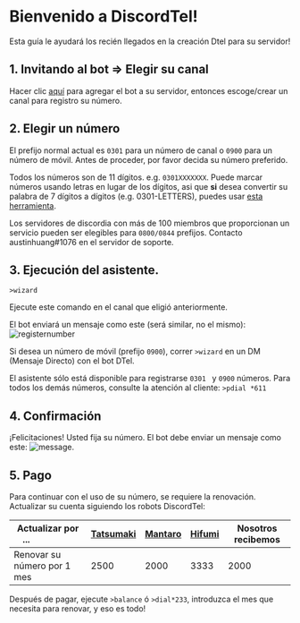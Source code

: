 # Bienvenido a DiscordTel!
Esta guía le ayudará los recién llegados en la creación Dtel para su servidor!

## 1. Invitando al bot => Elegir su canal
Hacer clic [aquí](https://discordapp.com/oauth2/authorize?client_id=224662505157427200&scope=bot&permissions=84997) para agregar el bot a su 
servidor, entonces escoge/crear un canal para registro su número.

## 2. Elegir un número
El prefijo normal actual es `0301` para un número de canal o `0900` para un número de móvil. 
Antes de proceder, por favor decida su número preferido.

Todos los números son de 11 dígitos. e.g. `0301XXXXXXX`. Puede marcar números usando letras en lugar de los dígitos, asi que **si** desea convertir su palabra de 
7 dígitos a dígitos (e.g. 0301-LETTERS), puedes usar [esta herramienta](http://word2number.com).

Los servidores de discordia con más de 100 miembros que proporcionan un servicio pueden ser elegibles para `0800/0844` prefijos.
Contacto austinhuang#1076 en el servidor de soporte.

## 3. Ejecución del asistente.
`>wizard`

Ejecute este comando en el canal que eligió anteriormente.

El bot enviará un mensaje como este (será similar, no el mismo):
![registernumber](http://i.imgur.com/zMKAkPr.png)

Si desea un número de móvil (prefijo `0900`), correr `>wizard` en un DM (Mensaje Directo) con el bot DTel.

El asistente sólo está disponible para registrarse `0301 ` y `0900` números.
Para todos los demás números, consulte la atención al cliente:
`>pdial *611`

## 4. Confirmación
¡Felicitaciones! Usted fija su número. El bot debe enviar un mensaje como este:
![message](http://i.imgur.com/vuOzp4d.png).

## 5. Pago
Para continuar con el uso de su número, se requiere la renovación. Actualizar su cuenta siguiendo los robots DiscordTel:

| Actualizar por ...                    | [Tatsumaki](http://tatsumaki.xyz) | [Mantaro](https://github.com/Mantaro/MantaroBot) | [Hifumi](http://hifumibot.xyz/) | Nosotros recibemos |
|-------------------------------------|------|------|------|--------|
| Renovar su número por 1 mes         | 2500 | 2000 | 3333 | 2000   |

Después de pagar, ejecute `>balance` ó `>dial*233`, introduzca el mes que necesita para renovar, y eso es todo!

